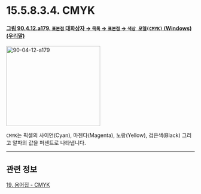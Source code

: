 # 15.5.8.3.4. CMYK

<a id="90-04-12-a179"></a>

#### [그림 90.4.12.a179. `표본점` 대화상자 → `목록` → `표본점` → `색상 모델(CMYK)` (Windows) (우리말)](./90-04-0012-sample_points.md#90-04-12-a179)
<img width="251" height="213" alt="90-04-12-a179" src="https://github.com/user-attachments/assets/b7a2c512-e55e-4a17-a7c6-cc530e14d5be" />

`CMYK`는 픽셀의 사이언(Cyan), 마젠다(Magenta), 노랑(Yellow), 검은색(Black) 그리고 알파의 값을 퍼센트로 나타냅니다.

***

## 관련 정보

[19. 용어집 - CMYK](./19-glossaryx-color_model_cmyk.md)
